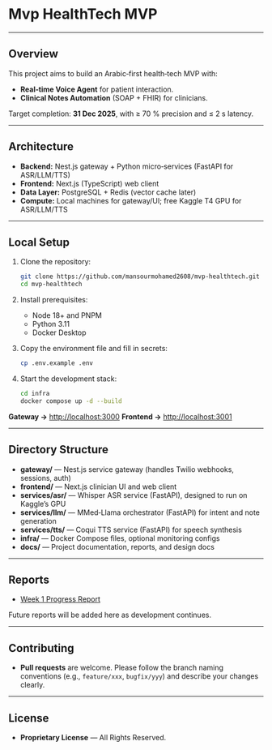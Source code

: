# Mvp HealthTech MVP



---

## Overview

This project aims to build an Arabic‑first health‑tech MVP with:

* **Real‑time Voice Agent** for patient interaction.
* **Clinical Notes Automation** (SOAP + FHIR) for clinicians.

Target completion: **31 Dec 2025**, with ≥ 70 % precision and ≤ 2 s latency.

---

## Architecture

* **Backend:** Nest.js gateway + Python micro‑services (FastAPI for ASR/LLM/TTS)
* **Frontend:** Next.js (TypeScript) web client
* **Data Layer:** PostgreSQL + Redis (vector cache later)
* **Compute:** Local machines for gateway/UI; free Kaggle T4 GPU for ASR/LLM/TTS

---

## Local Setup

1. Clone the repository:

   ```bash
   git clone https://github.com/mansourmohamed2608/mvp-healthtech.git
   cd mvp-healthtech
   ```

2. Install prerequisites:

   * Node 18+ and PNPM
   * Python 3.11
   * Docker Desktop

3. Copy the environment file and fill in secrets:

   ```bash
   cp .env.example .env
   ```

4. Start the development stack:

   ```bash
   cd infra
   docker compose up -d --build
   ```

**Gateway →** [http://localhost:3000](http://localhost:3000)
**Frontend →** [http://localhost:3001](http://localhost:3001)

---

## Directory Structure

* **gateway/** — Nest.js service gateway (handles Twilio webhooks, sessions, auth)
* **frontend/** — Next.js clinician UI and web client
* **services/asr/** — Whisper ASR service (FastAPI), designed to run on Kaggle’s GPU
* **services/llm/** — MMed‑Llama orchestrator (FastAPI) for intent and note generation
* **services/tts/** — Coqui TTS service (FastAPI) for speech synthesis
* **infra/** — Docker Compose files, optional monitoring configs
* **docs/** — Project documentation, reports, and design docs

---

## Reports

* [Week 1 Progress Report](docs/Week1_Report.md)

Future reports will be added here as development continues.

---

## Contributing

* **Pull requests** are welcome. Please follow the branch naming conventions (e.g., `feature/xxx`, `bugfix/yyy`) and describe your changes clearly.

---

## License

* **Proprietary License** — All Rights Reserved.
